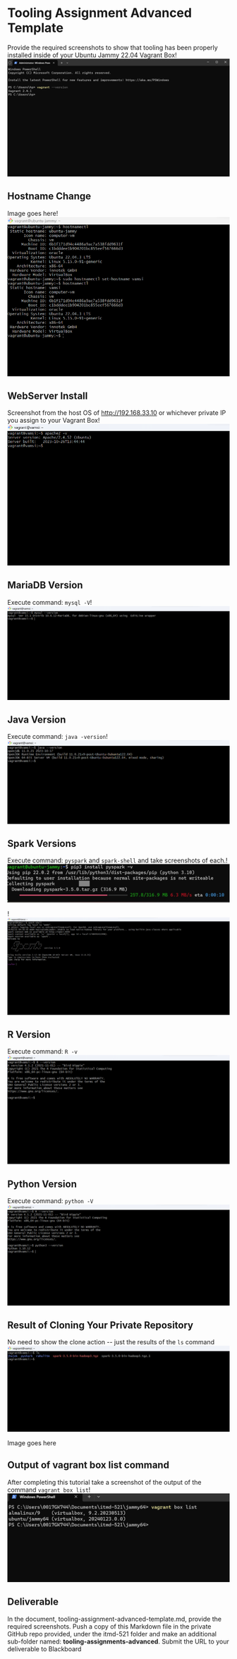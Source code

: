 # Tooling Assignment Advanced Template

Provide the required screenshots to show that tooling has been properly installed inside of your Ubuntu Jammy 22.04 Vagrant Box! ![jammy vagrant](1.png)

## Hostname Change

Image goes here!![hostname](<host name.png>)

## WebServer Install

Screenshot from the host OS of http://192.168.33.10  or whichever private IP you assign to your Vagrant Box!![webserver](web.png)

## MariaDB Version

Execute command: `mysql -V`!![mariaDB](mysql.png)

## Java Version

Execute command: `java -version`!![java version](java.png)

## Spark Versions

Execute command: `pyspark` and `spark-shell` and take screenshots of each.!![pyspark](pyspark.jpg)

!![spark](spark.png)
## R Version
Execute command: `R -v`![R version](r.png)
## Python Version

Execute command: `python -V`![python version](python.png)

## Result of Cloning Your Private Repository

No need to show the clone action -- just the results of the `ls` command ![ls ](ls.png)

Image goes here

## Output of vagrant box list command

After completing this tutorial take a screenshot of the output of the command ```vagrant box list```!![jammy](jammy.png)

## Deliverable

In the document, tooling-assignment-advanced-template.md, provide the required screenshots. Push a copy of this Markdown file in the private GitHub repo provided, under the itmd-521 folder and make an additional sub-folder named: **tooling-assignments-advanced**.  Submit the URL to your deliverable to Blackboard
